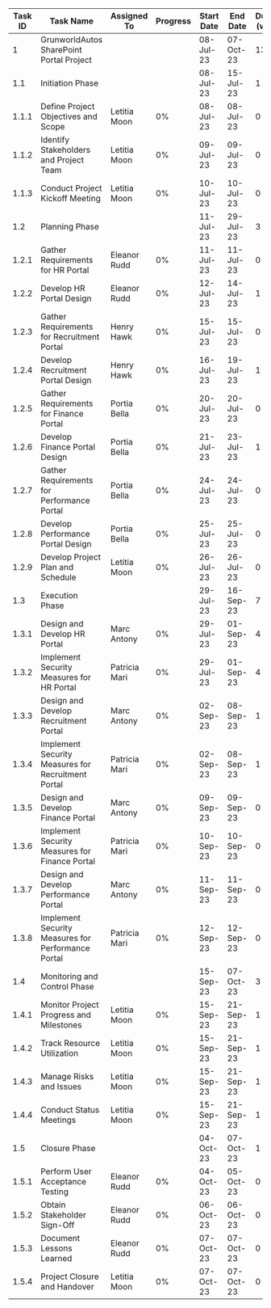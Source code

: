 | Task ID | Task Name                                       | Assigned To      | Progress | Start Date | End Date   | Duration (weeks) |
|---------|-------------------------------------------------|------------------|----------|------------|------------|------------------|
| 1       | GrunworldAutos SharePoint Portal Project         |                  |          | 08-Jul-23  | 07-Oct-23  | 13               |
| 1.1     | Initiation Phase                                |                  |          | 08-Jul-23  | 15-Jul-23  | 1                |
| 1.1.1   | Define Project Objectives and Scope             | Letitia Moon     | 0%       | 08-Jul-23  | 08-Jul-23  | 0                |
| 1.1.2   | Identify Stakeholders and Project Team          | Letitia Moon     | 0%       | 09-Jul-23  | 09-Jul-23  | 0                |
| 1.1.3   | Conduct Project Kickoff Meeting                 | Letitia Moon     | 0%       | 10-Jul-23  | 10-Jul-23  | 0                |
| 1.2     | Planning Phase                                  |                  |          | 11-Jul-23  | 29-Jul-23  | 3                |
| 1.2.1   | Gather Requirements for HR Portal               | Eleanor Rudd     | 0%       | 11-Jul-23  | 11-Jul-23  | 0                |
| 1.2.2   | Develop HR Portal Design                        | Eleanor Rudd     | 0%       | 12-Jul-23  | 14-Jul-23  | 1                |
| 1.2.3   | Gather Requirements for Recruitment Portal       | Henry Hawk       | 0%       | 15-Jul-23  | 15-Jul-23  | 0                |
| 1.2.4   | Develop Recruitment Portal Design               | Henry Hawk       | 0%       | 16-Jul-23  | 19-Jul-23  | 1                |
| 1.2.5   | Gather Requirements for Finance Portal           | Portia Bella     | 0%       | 20-Jul-23  | 20-Jul-23  | 0                |
| 1.2.6   | Develop Finance Portal Design                    | Portia Bella     | 0%       | 21-Jul-23  | 23-Jul-23  | 1                |
| 1.2.7   | Gather Requirements for Performance Portal       | Portia Bella     | 0%       | 24-Jul-23  | 24-Jul-23  | 0                |
| 1.2.8   | Develop Performance Portal Design               | Portia Bella     | 0%       | 25-Jul-23  | 25-Jul-23  | 0                |
| 1.2.9   | Develop Project Plan and Schedule               | Letitia Moon     | 0%       | 26-Jul-23  | 26-Jul-23  | 0                |
| 1.3     | Execution Phase                                 |                  |          | 29-Jul-23  | 16-Sep-23  | 7                |
| 1.3.1   | Design and Develop HR Portal                    | Marc Antony      | 0%       | 29-Jul-23  | 01-Sep-23  | 4                |
| 1.3.2   | Implement Security Measures for HR Portal       | Patricia Mari    | 0%       | 29-Jul-23  | 01-Sep-23  | 4                |
| 1.3.3   | Design and Develop Recruitment Portal           | Marc Antony      | 0%       | 02-Sep-23  | 08-Sep-23  | 1                |
| 1.3.4   | Implement Security Measures for Recruitment Portal | Patricia Mari  | 0%       | 02-Sep-23  | 08-Sep-23  | 1                |
| 1.3.5   | Design and Develop Finance Portal               | Marc Antony      | 0%       | 09-Sep-23  | 09-Sep-23  | 0                |
| 1.3.6   | Implement Security Measures for Finance Portal  | Patricia Mari    | 0%       | 10-Sep-23  | 10-Sep-23  | 0                |
| 1.3.7   | Design and Develop Performance Portal           | Marc Antony      | 0%       | 11-Sep-23  | 11-Sep-23  | 0                |
| 1.3.8   | Implement Security Measures for Performance Portal | Patricia Mari  | 0%       | 12-Sep-23  | 12-Sep-23  | 0                |
| 1.4     | Monitoring and Control Phase                     |                  |          | 15-Sep-23  | 07-Oct-23  | 3                |
| 1.4.1   | Monitor Project Progress and Milestones         | Letitia Moon     | 0%       | 15-Sep-23  | 21-Sep-23  | 1                |
| 1.4.2   | Track Resource Utilization                      | Letitia Moon     | 0%       | 15-Sep-23  | 21-Sep-23  | 1                |
| 1.4.3   | Manage Risks and Issues                         | Letitia Moon     | 0%       | 15-Sep-23  | 21-Sep-23  | 1                |
| 1.4.4   | Conduct Status Meetings                          | Letitia Moon     | 0%       | 15-Sep-23  | 21-Sep-23  | 1                |
| 1.5     | Closure Phase                                   |                  |          | 04-Oct-23  | 07-Oct-23  | 1                |
| 1.5.1   | Perform User Acceptance Testing                 | Eleanor Rudd     | 0%       | 04-Oct-23  | 05-Oct-23  | 0                |
| 1.5.2   | Obtain Stakeholder Sign-Off                    | Eleanor Rudd     | 0%       | 06-Oct-23  | 06-Oct-23  | 0                |
| 1.5.3   | Document Lessons Learned                        | Eleanor Rudd     | 0%       | 07-Oct-23  | 07-Oct-23  | 0                |
| 1.5.4   | Project Closure and Handover                    | Letitia Moon     | 0%       | 07-Oct-23  | 07-Oct-23  | 0                |

